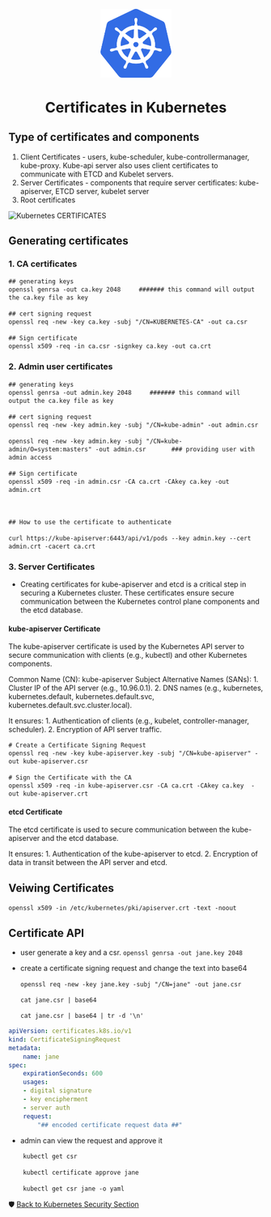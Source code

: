 <p align="center">
  <img src="https://raw.githubusercontent.com/kubernetes/kubernetes/master/logo/logo.svg"
       alt="Kubernetes Logo" width="140">
</p>

<h1 align="center">Certificates in Kubernetes</h1>

## Type of certificates and components

1. Client Certificates - users, kube-scheduler, kube-controllermanager, kube-proxy. Kube-api server also uses client certificates to communicate with ETCD and Kubelet servers.
2. Server Certificates - components that require server certificates: kube-apiserver, ETCD server, kubelet server
3. Root certificates

![Kubernetes CERTIFICATES](/images/image.png)


## Generating certificates

### 1. CA certificates
```
## generating keys
openssl genrsa -out ca.key 2048     ####### this command will output the ca.key file as key

## cert signing request
openssl req -new -key ca.key -subj "/CN=KUBERNETES-CA" -out ca.csr

## Sign certificate
openssl x509 -req -in ca.csr -signkey ca.key -out ca.crt
```

### 2. Admin user certificates
```
## generating keys
openssl genrsa -out admin.key 2048     ####### this command will output the ca.key file as key

## cert signing request
openssl req -new -key admin.key -subj "/CN=kube-admin" -out admin.csr

openssl req -new -key admin.key -subj "/CN=kube-admin/O=system:masters" -out admin.csr       ### providing user with admin access

## Sign certificate
openssl x509 -req -in admin.csr -CA ca.crt -CAkey ca.key -out admin.crt



## How to use the certificate to authenticate

curl https://kube-apiserver:6443/api/v1/pods --key admin.key --cert admin.crt -cacert ca.crt
```

### 3. Server Certificates

- Creating certificates for kube-apiserver and etcd is a critical step in securing a Kubernetes cluster. These certificates ensure secure communication between the Kubernetes control plane components and the etcd database.

#### kube-apiserver Certificate
The kube-apiserver certificate is used by the Kubernetes API server to secure communication with clients (e.g., kubectl) and other Kubernetes components.

Common Name (CN): kube-apiserver
Subject Alternative Names (SANs):
    1. Cluster IP of the API server (e.g., 10.96.0.1).
    2. DNS names (e.g., kubernetes, kubernetes.default, kubernetes.default.svc, kubernetes.default.svc.cluster.local).

It ensures:
    1. Authentication of clients (e.g., kubelet, controller-manager, scheduler).
    2. Encryption of API server traffic.
```
# Create a Certificate Signing Request
openssl req -new -key kube-apiserver.key -subj "/CN=kube-apiserver" -out kube-apiserver.csr

# Sign the Certificate with the CA
openssl x509 -req -in kube-apiserver.csr -CA ca.crt -CAkey ca.key  -out kube-apiserver.crt

```

#### etcd Certificate
The etcd certificate is used to secure communication between the kube-apiserver and the etcd database.

It ensures:
    1. Authentication of the kube-apiserver to etcd.
    2. Encryption of data in transit between the API server and etcd.


## Veiwing Certificates

`openssl x509 -in /etc/kubernetes/pki/apiserver.crt -text -noout`

## Certificate API

- user generate a key and a csr.
    `openssl genrsa -out jane.key 2048`
  
- create a certificate signing request and change the text into base64 

    `openssl req -new -key jane.key -subj "/CN=jane" -out jane.csr`

    `cat jane.csr | base64`

    `cat jane.csr | base64 | tr -d '\n'`

```yaml
apiVersion: certificates.k8s.io/v1
kind: CertificateSigningRequest
metadata:
    name: jane
spec:
    expirationSeconds: 600
    usages:
    - digital signature
    - key encipherment
    - server auth
    request:
        "## encoded certificate request data ##"
```
- admin can view the request and approve it

```
    kubectl get csr

    kubectl certificate approve jane

    kubectl get csr jane -o yaml   
```

🛡️ [Back to Kubernetes Security Section](README.md)